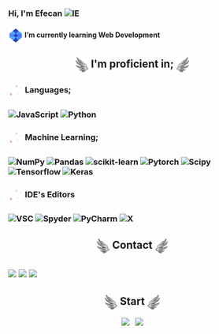 <h3 align="left">Hi, I'm Efecan <img src="https://camo.githubusercontent.com/e8e7b06ecf583bc040eb60e44eb5b8e0ecc5421320a92929ce21522dbc34c891/68747470733a2f2f6d656469612e67697068792e636f6d2f6d656469612f6876524a434c467a6361737252346961377a2f67697068792e676966" width="30" 
     height="30" alt="IE"></h3>
     
<h4 align="left"><img align="center" src="images/xe.gif" width="30"> I’m currently learning Web Development</h4>

<h2 align="center"><img align="center" src="images/2.png" width="30"> I'm proficient in; <img align="center" src="images/4.png" width="30"></h2>
<h3 align="left"><img align="center" src="images/xee.gif" width="30"> Languages;<h3>
<p>
<img src="https://img.shields.io/badge/javascript-%23323330.svg?style=for-the-badge&logo=javascript&logoColor=%23F7DF1E" alt="JavaScript">
<img src="https://img.shields.io/badge/python-3670A0?style=for-the-badge&logo=python&logoColor=ffdd54" alt="Python">  
</p>

<h3 align="left"><img align="center" src="images/xee.gif" width="30"> Machine Learning;<h3>
<p>
     <img src="https://img.shields.io/badge/numpy-%23013243.svg?style=for-the-badge&logo=numpy&logoColor=white" alt="NumPy">  
<img src="https://img.shields.io/badge/pandas-%23150458.svg?style=for-the-badge&logo=pandas&logoColor=white" alt="Pandas">  
<img src="https://img.shields.io/badge/scikit--learn-%23F7931E.svg?style=for-the-badge&logo=scikit-learn&logoColor=white" alt="scikit-learn">
<img src="https://img.shields.io/badge/PyTorch-%23EE4C2C.svg?style=for-the-badge&logo=PyTorch&logoColor=white" alt="Pytorch">
<img src="https://img.shields.io/badge/SciPy-%230C55A5.svg?style=for-the-badge&logo=scipy&logoColor=%white" alt="Scipy">
<img src="https://img.shields.io/badge/Keras-%23D00000.svg?style=for-the-badge&logo=Keras&logoColor=white" alt="Tensorflow">
<img src="https://img.shields.io/badge/TensorFlow-%23FF6F00.svg?style=for-the-badge&logo=TensorFlow&logoColor=white" alt="Keras">
</p>

<h3 align="left"><img align="center" src="images/xee.gif" width="30"> IDE's Editors<h3>
<p>
<img src="https://img.shields.io/badge/Visual%20Studio%20Code-0078d7.svg?style=for-the-badge&logo=visual-studio-code&logoColor=white" alt="VSC">
<img src="https://img.shields.io/badge/Spyder-838485?style=for-the-badge&logo=spyder%20ide&logoColor=maroon" alt="Spyder">
<img src="https://img.shields.io/badge/pycharm-143?style=for-the-badge&logo=pycharm&logoColor=black&color=black&labelColor=green" alt="PyCharm">
<img src="https://img.shields.io/badge/jupyter-%23FA0F00.svg?style=for-the-badge&logo=jupyter&logoColor=white" alt="X">

     
     
<h2 align="center"><img align="center" src="images/2.png" width="30"> Contact <img align="center" src="images/4.png" width="30"><h2>

[<img src="https://camo.githubusercontent.com/b3d4671768bd0f9b6c8f410a25a96e0c5a4d135208d8910461e986f97e7985ab/68747470733a2f2f696d672e736869656c64732e696f2f62616467652f496e7374616772616d2d4534343035463f7374796c653d666f722d7468652d6261646765266c6f676f3d696e7374616772616d266c6f676f436f6c6f723d7768697465"/>](https://www.instagram.com/efecanxrd/)
[<img src="https://img.shields.io/badge/Medium-12100E?style=for-the-badge&logo=medium&logoColor=white"/>](https://medium.com/@efecanxrd)
[<img src="https://img.shields.io/badge/Gmail-D14836?style=for-the-badge&logo=gmail&logoColor=white"/>](mailto:efecan1guler@gmail.com)

     
<h2 align="center"><img align="center" src="images/2.png" width="30"> Start <img align="center" src="images/4.png" width="30"></h2>

<p align="center"><img src="https://github-readme-stats.vercel.app/api?username=efecanxrd&theme=tokyonight&include_all_commits=false&show_icons=true&count_private=true&disable_animations" height = 190> &nbsp; <img src="https://github-readme-stats.vercel.app/api/top-langs/?username=efecanxrd&theme=tokyonight&layout=compact&langs_count=8&hide=Objective-C,C,CMake,Makefile,HTML" height = 190></p>

